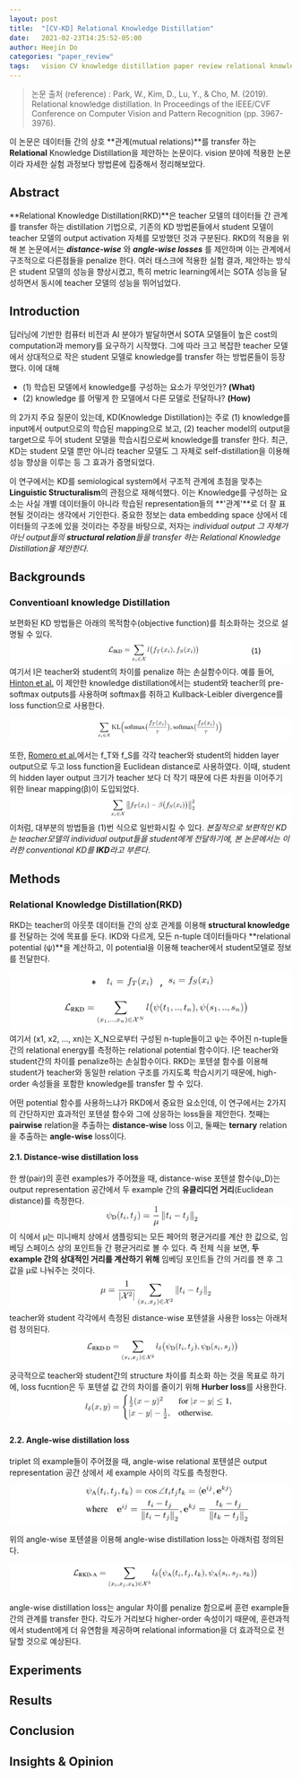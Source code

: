 ```yaml
---
layout: post
title:  "[CV-KD] Relational Knowledge Distillation"
date:   2021-02-23T14:25:52-05:00
author: Heejin Do
categories: "paper_review"
tags:	vision CV knowledge distillation paper review relational knowledge-distillation RKD
---
```


> 논문 출처 (reference)
: Park, W., Kim, D., Lu, Y., & Cho, M. (2019). Relational knowledge distillation. In Proceedings of the IEEE/CVF Conference on Computer Vision and Pattern Recognition (pp. 3967-3976).

이 논문은 데이터들 간의 상호 **관계(mutual relations)**를 transfer 하는 **Relational** Knowledge Distillation을 제안하는 논문이다.
vision 분야에 적용한 논문이라 자세한 실험 과정보다 방법론에 집중해서 정리해보았다.

## Abstract
**Relational Knowledge Distillation(RKD)**은 teacher 모델의 데이터들 간 관계를 transfer 하는 distillation 기법으로, 기존의 KD 방법론들에서 student 모델이 teacher 모델의 output activation 자체를 모방했던 것과 구분된다. RKD의 적용을 위해 본 논문에서는 **<em>distance-wise</em>** 와 **<em>angle-wise losses</em>** 를 제안하며 이는 관계에서 구조적으로 다른점들을 penalize 한다. 여러 태스크에 적용한 실험 결과, 제안하는 방식은 student 모델의 성능을 향상시켰고, 특히 metric learning에서는 SOTA 성능을 달성하면서 동시에 teacher 모델의 성능을 뛰어넘었다. 

## Introduction

딥러닝에 기반한 컴퓨터 비전과 AI 분야가 발달하면서 SOTA 모델들이 높은 cost의 computation과 memory를 요구하기 시작했다. 그에 따라 크고 복잡한 teacher 모델에서 상대적으로 작은 student 모델로 knowledge를 transfer 하는 방법론들이 등장했다. 이에 대해
- (1) 학습된 모델에서 knowledge를 구성하는 요소가 무엇인가? **(What)**
- (2) knowledge 를 어떻게 한 모델에서 다른 모델로 전달하나? **(How)**

의 2가지 주요 질문이 있는데, KD(Knowledge Distillation)는 주로 (1) knowledge를 input에서 output으로의 학습된 mapping으로 보고, (2) teacher model의 output을 target으로 두어 student 모델을 학습시킴으로써 knowledge를 transfer 한다. 최근, KD는 student 모델 뿐만 아니라 teacher 모델도 그 자체로 self-distillation을 이용해 성능 향상을 이루는 등 그 효과가 증명되었다.

이 연구에서는 KD를 semiological system에서 구조적 관계에 초점을 맞추는 **Linguistic Structuralism**의 관점으로 재해석했다. 이는 Knowledge를 구성하는 요소는 사실 개별 데이터들이 아니라 학습된 representation들의 **'관계'**로 더 잘 표현될 것이라는 생각에서 기인한다. 중요한 정보는 data embedding space 상에서 데이터들의 구조에 있을 것이라는 주장을 바탕으로, 저자는 <em>individual output 그 자체가 아닌 output들의 **structural relation**들을 transfer 하는 Relational Knowledge Distillation을 제안한다.</em>


## Backgrounds

### Conventioanl knowledge Distillation
보편화된 KD 방법들은 아래의 목적함수(objective function)를 최소화하는 것으로 설명될 수 있다.
<img src="/assets/images/kd_1.PNG" title="generalization of conventional kd">
여기서 l은 teacher와 student의 차이를 penalize 하는 손실함수이다.
예를 들어, [Hinton et al.](https://arxiv.org/abs/1503.02531) 이 제안한 knowledge distillation에서는 student와 teacher의 pre-softmax outputs를 사용하며 softmax를 취하고 Kullback-Leibler divergence를 loss function으로 사용한다.

<img src="/assets/images/kd_2.PNG" title="Hinton et al's KD">

또한, [Romero et al.]()에서는 f_T와 f_S를 각각 teacher와 student의 hidden layer output으로 두고 loss function을 Euclidean distance로 사용하였다. 이때, student의 hidden layer output 크기가 teacher 보다 더 작기 때문에 다른 차원을 이어주기 위한 linear mapping(β)이 도입되었다.
<img src="/assets/images/kd_3.PNG" title="Romero et al's KD">
이처럼, 대부분의 방법들을 (1)번 식으로 일반화시킬 수 있다. <em>본질적으로 보편적인 KD는 teacher모델의 individual output들을 student에게 전달하기에, 본 논문에서는 이러한 conventional KD를 **IKD**라고 부른다</em>.


## Methods

### Relational Knowledge Distillation(RKD)
RKD는 teacher의 아웃풋 데이터들 간의 상호 관계를 이용해 **structural knowledge**를 전달하는 것에 목표를 둔다. IKD와 다르게, 모든 n-tuple 데이터들마다 **relational potential (ψ)**을 계산하고, 이 potential을 이용해 teacher에서 student모델로 정보를 전달한다.

<img src="/assets/images/kd_4.PNG" title="RKD">
여기서 (x1, x2, ..., xn)는 X_N으로부터 구성된 n-tuple들이고 ψ는 주어진 n-tuple들 간의 relational energy를 측정하는 relational potential 함수이다. l은 teacher와 student간의 차이를 penalize하는 손실함수이다. RKD는 포텐셜 함수를 이용해 student가 teacher와 동일한 relation 구조를 가지도록 학습시키기 때문에, high-order 속성들을 포함한 knowledge를 transfer 할 수 있다.

어떤 potential 함수를 사용하느냐가 RKD에서 중요한 요소인데, 이 연구에서는 2가지의 간단하지만 효과적인 포텐셜 함수와 그에 상응하는 loss들을 제안한다. 첫째는 **pairwise** relation을 추출하는 **distance-wise** loss 이고, 둘째는 **ternary** relation을 추출하는 **angle-wise** loss이다.

#### 2.1. Distance-wise distillation loss
한 쌍(pair)의 훈련 examples가 주어졌을 때, distance-wise 포텐셜 함수(ψ_D)는 output representation 공간에서 두 example 간의 **유클리디언 거리**(Euclidean distance)를 측정한다. 
<img src="/assets/images/kd_5.PNG" title="distance-wise RKD : ψ_D">
이 식에서 µ는 미니배치 상에서 샘플링되는 모든 페어의 평균거리를 계산 한 값으로, 임베딩 스페이스 상의 포인트들 간 평균거리로 볼 수 있다. 즉 전체 식을 보면, **두 example 간의 상대적인 거리를 계산하기 위해** 임베딩 포인트들 간의 거리를 잰 후 그 값을 µ로 나눠주는 것이다.
<img src="/assets/images/kd_6.PNG" title="distance-wise RKD : µ">
teacher와 student 각각에서 측정된 distance-wise 포텐셜을 사용한 loss는 아래처럼 정의된다.
<img src="/assets/images/kd_7.PNG" title="distance-wise RKD">
궁극적으로 teacher와 student간의 structure 차이를 최소화 하는 것을 목표로 하기에, loss fucntion은 두 포텐셜 값 간의 차이를 줄이기 위해 **Hurber loss**를 사용한다.
<img src="/assets/images/kd_8.PNG" title="distance-wise RKD">

#### 2.2. Angle-wise distillation loss
triplet 의 example들이 주어졌을 때, angle-wise relational 포텐셜은 output representation 공간 상에서 세 example 사이의 각도를 측정한다.

<img src="/assets/images/kd_9.PNG" title="angle-wise RKD">

위의 angle-wise 포텐셜을 이용해 angle-wise distillation loss는 아래처럼 정의된다.

<img src="/assets/images/kd_10.PNG" title="angle-wise RKD">

angle-wise distillation loss는 angular 차이를 penalize 함으로써 훈련 example들 간의 관계를 transfer 한다. 각도가 거리보다 higher-order 속성이기 때문에, 훈련과적에서 student에게 더 유연함을 제공하며 relational information을 더 효과적으로 전달할 것으로 예상된다. 

## Experiments

## Results



## Conclusion

## Insights & Opinion


